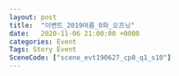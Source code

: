 ```yaml
---
layout: post
title:  "이벤트_2019여름_0화_오프닝"
date:   2020-11-06 21:00:00 +0000
categories: Event
Tags: Story Event
SceneCode: ["scene_evt190627_cp0_q1_s10"]
---
```

